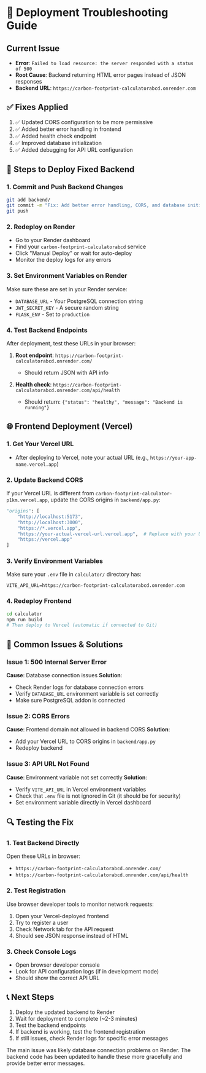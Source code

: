# 🚀 Deployment Troubleshooting Guide

## Current Issue
- **Error**: `Failed to load resource: the server responded with a status of 500`
- **Root Cause**: Backend returning HTML error pages instead of JSON responses
- **Backend URL**: `https://carbon-footprint-calculatorabcd.onrender.com`

## ✅ Fixes Applied
1. ✅ Updated CORS configuration to be more permissive
2. ✅ Added better error handling in frontend
3. ✅ Added health check endpoint
4. ✅ Improved database initialization
5. ✅ Added debugging for API URL configuration

## 🔧 Steps to Deploy Fixed Backend

### 1. Commit and Push Backend Changes
```bash
git add backend/
git commit -m "Fix: Add better error handling, CORS, and database initialization"
git push
```

### 2. Redeploy on Render
- Go to your Render dashboard
- Find your `carbon-footprint-calculatorabcd` service  
- Click "Manual Deploy" or wait for auto-deploy
- Monitor the deploy logs for any errors

### 3. Set Environment Variables on Render
Make sure these are set in your Render service:
- `DATABASE_URL` - Your PostgreSQL connection string
- `JWT_SECRET_KEY` - A secure random string
- `FLASK_ENV` - Set to `production`

### 4. Test Backend Endpoints
After deployment, test these URLs in your browser:

1. **Root endpoint**: `https://carbon-footprint-calculatorabcd.onrender.com/`
   - Should return JSON with API info

2. **Health check**: `https://carbon-footprint-calculatorabcd.onrender.com/api/health`
   - Should return: `{"status": "healthy", "message": "Backend is running"}`

## 🌐 Frontend Deployment (Vercel)

### 1. Get Your Vercel URL
- After deploying to Vercel, note your actual URL (e.g., `https://your-app-name.vercel.app`)

### 2. Update Backend CORS
If your Vercel URL is different from `carbon-footprint-calculator-p1km.vercel.app`, update the CORS origins in `backend/app.py`:

```python
"origins": [
    "http://localhost:5173",
    "http://localhost:3000", 
    "https://*.vercel.app",
    "https://your-actual-vercel-url.vercel.app",  # Replace with your URL
    "https://vercel.app"
]
```

### 3. Verify Environment Variables
Make sure your `.env` file in `calculator/` directory has:
```
VITE_API_URL=https://carbon-footprint-calculatorabcd.onrender.com
```

### 4. Redeploy Frontend
```bash
cd calculator
npm run build
# Then deploy to Vercel (automatic if connected to Git)
```

## 🐛 Common Issues & Solutions

### Issue 1: 500 Internal Server Error
**Cause**: Database connection issues
**Solution**: 
- Check Render logs for database connection errors
- Verify `DATABASE_URL` environment variable is set correctly
- Make sure PostgreSQL addon is connected

### Issue 2: CORS Errors
**Cause**: Frontend domain not allowed in backend CORS
**Solution**:
- Add your Vercel URL to CORS origins in `backend/app.py`
- Redeploy backend

### Issue 3: API URL Not Found
**Cause**: Environment variable not set correctly
**Solution**:
- Verify `VITE_API_URL` in Vercel environment variables
- Check that `.env` file is not ignored in Git (it should be for security)
- Set environment variable directly in Vercel dashboard

## 🔍 Testing the Fix

### 1. Test Backend Directly
Open these URLs in browser:
- `https://carbon-footprint-calculatorabcd.onrender.com/`
- `https://carbon-footprint-calculatorabcd.onrender.com/api/health`

### 2. Test Registration
Use browser developer tools to monitor network requests:
1. Open your Vercel-deployed frontend
2. Try to register a user
3. Check Network tab for the API request
4. Should see JSON response instead of HTML

### 3. Check Console Logs
- Open browser developer console
- Look for API configuration logs (if in development mode)
- Should show the correct API URL

## 📞 Next Steps
1. Deploy the updated backend to Render
2. Wait for deployment to complete (~2-3 minutes)
3. Test the backend endpoints
4. If backend is working, test the frontend registration
5. If still issues, check Render logs for specific error messages

The main issue was likely database connection problems on Render. The backend code has been updated to handle these more gracefully and provide better error messages.
